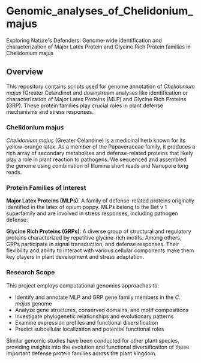 # Genomic_analyses_of_Chelidonium_majus
Exploring Nature's Defenders: Genome-wide identification and characterization of Major Latex Protein and Glycine Rich Protein families in Chelidonium majus

## Overview

This repository contains scripts used for genome annotation of *Chelidonium majus* (Greater Celandine) and downstream analyses like identification or characterization of Major Latex Proteins (MLP) and Glycine Rich Proteins (GRP). These protein families play crucial roles in plant defense mechanisms and stress responses.

### Chelidonium majus

*Chelidonium majus* (Greater Celandine) is a medicinal herb known for its yellow-orange latex. As a member of the Papaveraceae family, it produces a rich array of secondary metabolites and defense-related proteins that likely play a role in plant reaction to pathogens. We sequenced and assembled the genome using combination of Illumina short reads and Nanopore long reads. 

### Protein Families of Interest

**Major Latex Proteins (MLPs)**: A family of defense-related proteins originally identified in the latex of opium poppy. MLPs belong to the Bet v 1 superfamily and are involved in stress responses, including pathogen defense.

**Glycine Rich Proteins (GRPs)**: A diverse group of structural and regulatory proteins characterized by repetitive glycine-rich motifs. Among others, GRPs participate in signal transduction, and defense responses. Their flexibility and ability to interact with various cellular components make them key players in plant development and stress adaptation.

### Research Scope

This project employs computational genomics approaches to:
- Identify and annotate MLP and GRP gene family members in the *C. majus* genome
- Analyze gene structures, conserved domains, and motif compositions
- Investigate phylogenetic relationships and evolutionary patterns
- Examine expression profiles and functional diversification
- Predict subcellular localization and potential functional roles

Similar genomic studies have been conducted for other plant species, providing insights into the evolution and functional diversification of these important defense protein families across the plant kingdom.
